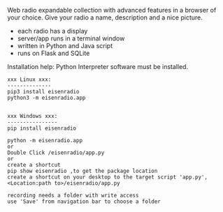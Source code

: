 Web radio expandable collection with advanced features in a browser of your choice.
Give your radio a name, description and a nice picture.

 * each radio has a display
 * server/app runs in a terminal window
 * written in Python and Java script
 * runs on Flask and SQLite

Installation help:
Python Interpreter software must be installed.

	xxx Linux xxx:
	--------------
	pip3 install eisenradio
	python3 -m eisenradio.app


	xxx Windows xxx:
	----------------
	pip install eisenradio
	
	python -m eisenradio.app
	or
	Double Click /eisenradio/app.py
	or
	create a shortcut
	pip show eisenradio ,to get the package location
	create a shortcut on your desktop to the target script 'app.py', <Location:path to>/eisenradio/app.py
	
	recording needs a folder with write access
	use 'Save' from navigation bar to choose a folder